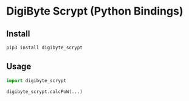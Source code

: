 # DigiByte Scrypt (Python Bindings)

## Install
```bash
pip3 install digibyte_scrypt
```

## Usage
```python
import digibyte_scrypt

digibyte_scrypt.calcPoW(...)
```
